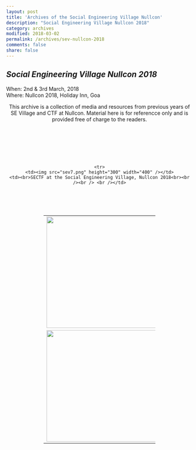 ```yaml
---
layout: post
title: 'Archives of the Social Engineering Village Nullcon'
description: "Social Engineering Village Nullcon 2018"
category: archives
modified: 2018-03-02
permalink: /archives/sev-nullcon-2018
comments: false
share: false
---	
```



## *Social Engineering Village Nullcon 2018*

When: 2nd & 3rd March, 2018<br>
Where: Nullcon 2018, Holiday Inn, Goa<br>


<center>
This archive is a collection of media and resources from previous years of SE Village and CTF at Nullcon. Material here is for referencce only and is provided free of charge to the readers.
</center> 

<br /><br /><br /><br /><br />

<center>
<table style="width:60%" border="0">
  <tr>
    <td><img src="sev3.png" height="300" width="400" /></td>
    <td><br>Audience at the Social Engineering Village, Nullcon 2018<br><br /><br /> <br /></td>
  </tr>

  <tr>
    <td><img src="sev4.png" height="300" width="400" /></td>
    <td><br>Professionals sharing experiences at the SE Village, Nullcon 2018<br><br /><br /> <br /></td>
  </tr>

    <tr>
    <td><img src="sev7.png" height="300" width="400" /></td>
    <td><br>SECTF at the Social Engineering Village, Nullcon 2018<br><br /><br /> <br /></td>
  </tr>
</center>


<br /><br /><br />

